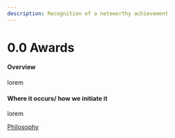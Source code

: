 ```yaml
---
description: Recognition of a noteworthy achievement
---
```


# 0.0 Awards

#### Overview

lorem

#### Where it occurs/ how we initiate it

lorem

[Philosophy](../white-paper/reputations-public-and-administrative/public-reputation/awards.md)
